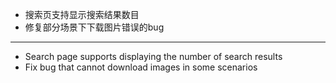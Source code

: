 - 搜索页支持显示搜索结果数目
- 修复部分场景下下载图片错误的bug

------------------------------------------------------------------------------------------

- Search page supports displaying the number of search results
- Fix bug that cannot download images in some scenarios